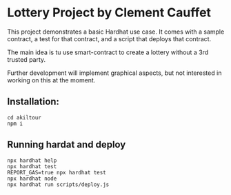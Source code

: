 # Lottery Project by Clement Cauffet

This project demonstrates a basic Hardhat use case. It comes with a sample contract, a test for that contract, and a script that deploys that contract.

The main idea is tu use smart-contract to create a lottery without a 3rd trusted party.

Further development will implement graphical aspects, but not interested in working on this at the moment.

## Installation:

```
cd akiltour
npm i
```

## Running hardat and deploy

```shell
npx hardhat help
npx hardhat test
REPORT_GAS=true npx hardhat test
npx hardhat node
npx hardhat run scripts/deploy.js
```
